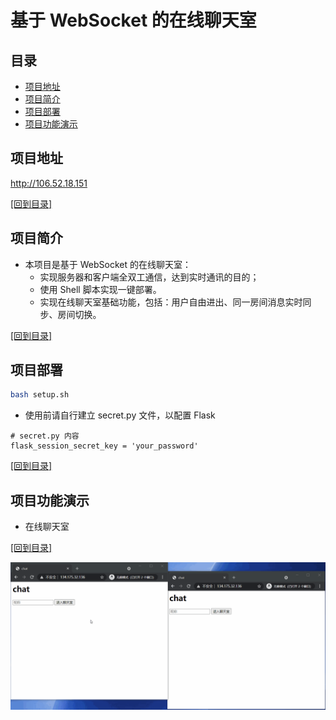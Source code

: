 # 基于 WebSocket 的在线聊天室
## 目录
  - [项目地址](#项目地址)
  - [项目简介](#项目简介)
  - [项目部署](#项目部署)
  - [项目功能演示](#项目功能演示)
## 项目地址
<http://106.52.18.151>

[[回到目录]](#目录)

## 项目简介
  - 本项目是基于 WebSocket 的在线聊天室：
    - 实现服务器和客户端全双工通信，达到实时通讯的目的；
    - 使用 Shell 脚本实现一键部署。
    - 实现在线聊天室基础功能，包括：用户自由进出、同一房间消息实时同步、房间切换。

[[回到目录]](#目录)

## 项目部署
```bash
bash setup.sh
```
  - 使用前请自行建立 secret.py 文件，以配置 Flask
```
# secret.py 内容
flask_session_secret_key = 'your_password'
```
[[回到目录]](#目录)

## 项目功能演示
  - 在线聊天室

[[回到目录]](#目录)

![chatroom](/readme_gif/chatroom.gif)
